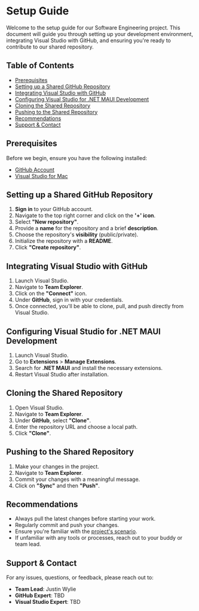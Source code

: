 # Setup Guide

Welcome to the setup guide for our Software Engineering project. This document will guide you through setting up your development environment, integrating Visual Studio with GitHub, and ensuring you're ready to contribute to our shared repository.

## Table of Contents

- [Prerequisites](#prerequisites)
- [Setting up a Shared GitHub Repository](#setting-up-a-shared-github-repository)
- [Integrating Visual Studio with GitHub](#integrating-visual-studio-with-github)
- [Configuring Visual Studio for .NET MAUI Development](#configuring-visual-studio-for-net-maui-development)
- [Cloning the Shared Repository](#cloning-the-shared-repository)
- [Pushing to the Shared Repository](#pushing-to-the-shared-repository)
- [Recommendations](#recommendations)
- [Support & Contact](#support--contact)

## Prerequisites

Before we begin, ensure you have the following installed:

- [GitHub Account](https://github.com/)
- [Visual Studio for Mac](https://visualstudio.microsoft.com/vs/mac/)

## Setting up a Shared GitHub Repository

1. **Sign in** to your GitHub account.
2. Navigate to the top right corner and click on the **'+' icon**.
3. Select **"New repository"**.
4. Provide a **name** for the repository and a brief **description**.
5. Choose the repository's **visibility** (public/private).
6. Initialize the repository with a **README**.
7. Click **"Create repository"**.

## Integrating Visual Studio with GitHub

1. Launch Visual Studio.
2. Navigate to **Team Explorer**.
3. Click on the **"Connect"** icon.
4. Under **GitHub**, sign in with your credentials.
5. Once connected, you'll be able to clone, pull, and push directly from Visual Studio.

## Configuring Visual Studio for .NET MAUI Development

1. Launch Visual Studio.
2. Go to **Extensions** > **Manage Extensions**.
3. Search for **.NET MAUI** and install the necessary extensions.
4. Restart Visual Studio after installation.

## Cloning the Shared Repository

1. Open Visual Studio.
2. Navigate to **Team Explorer**.
3. Under **GitHub**, select **"Clone"**.
4. Enter the repository URL and choose a local path.
5. Click **"Clone"**.

## Pushing to the Shared Repository

1. Make your changes in the project.
2. Navigate to **Team Explorer**.
3. Commit your changes with a meaningful message.
4. Click on **"Sync"** and then **"Push"**.

## Recommendations

- Always pull the latest changes before starting your work.
- Regularly commit and push your changes.
- Ensure you're familiar with the [project's scenario](scenario.md).
- If unfamiliar with any tools or processes, reach out to your buddy or team lead.

## Support & Contact

For any issues, questions, or feedback, please reach out to:

- **Team Lead**: Justin Wylie
- **GitHub Expert**: TBD
- **Visual Studio Expert**: TBD

